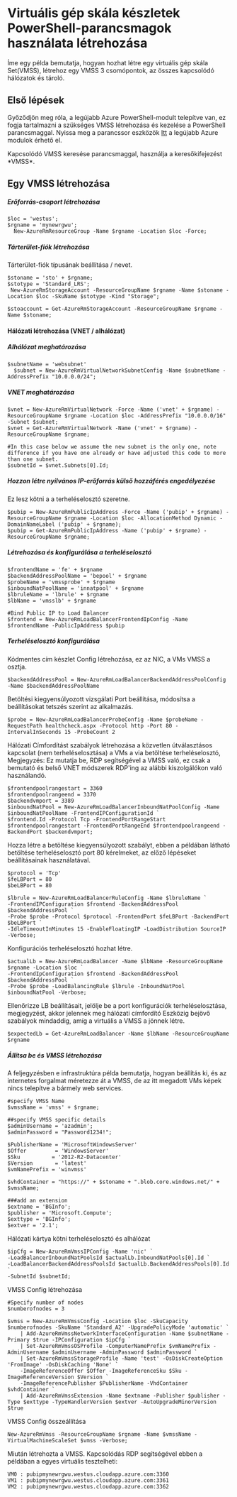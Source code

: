 <properties
    pageTitle="Virtuális gép skála készletek PowerShell-parancsmagok használata létrehozása |} Microsoft Azure"
    description="Első lépések hozhat létre és kezelhet az első Azure virtuális gép skála készletek Azure PowerShell-parancsmagok használata"
    services="virtual-machines-windows"
    documentationCenter=""
    authors="danielsollondon"
    manager="timlt"
    editor=""
    tags="azure-resource-manager"/>

<tags
    ms.service="virtual-machines-windows"
    ms.workload="infrastructure-services"
    ms.tgt_pltfrm="na"
    ms.devlang="na"
    ms.topic="article"
    ms.date="09/29/2016"
    ms.author="danielsollondon"/>

# <a name="creating-virtual-machine-scale-sets-using-powershell-cmdlets"></a>Virtuális gép skála készletek PowerShell-parancsmagok használata létrehozása

Íme egy példa bemutatja, hogyan hozhat létre egy virtuális gép skála Set(VMSS), létrehoz egy VMSS 3 csomópontok, az összes kapcsolódó hálózatok és tároló.

## <a name="first-steps"></a>Első lépések
Győződjön meg róla, a legújabb Azure PowerShell-modult telepítve van, ez fogja tartalmazni a szükséges VMSS létrehozása és kezelése a PowerShell parancsmaggal.
Nyissa meg a parancssor eszközök [Itt](http://aka.ms/webpi-azps) a legújabb Azure modulok érhető el.

Kapcsolódó VMSS keresése parancsmaggal, használja a keresőkifejezést \*VMSS\*.

## <a name="creating-a-vmss"></a>Egy VMSS létrehozása

##### <a name="create-resource-group"></a>Erőforrás-csoport létrehozása

```
$loc = 'westus';
$rgname = 'mynewrgwu';
  New-AzureRmResourceGroup -Name $rgname -Location $loc -Force;
```

##### <a name="create-storage-account"></a>Tárterület-fiók létrehozása

Tárterület-fiók típusának beállítása / nevet.

```
$stoname = 'sto' + $rgname;
$stotype = 'Standard_LRS';
 New-AzureRmStorageAccount -ResourceGroupName $rgname -Name $stoname -Location $loc -SkuName $stotype -Kind "Storage";

$stoaccount = Get-AzureRmStorageAccount -ResourceGroupName $rgname -Name $stoname;
```

#### <a name="create-networking-vnet--subnet"></a>Hálózati létrehozása (VNET / alhálózat)

##### <a name="subnet-specification"></a>Alhálózat meghatározása

```
$subnetName = 'websubnet'
  $subnet = New-AzureRmVirtualNetworkSubnetConfig -Name $subnetName -AddressPrefix "10.0.0.0/24";
```

##### <a name="vnet-specification"></a>VNET meghatározása

```
$vnet = New-AzureRmVirtualNetwork -Force -Name ('vnet' + $rgname) -ResourceGroupName $rgname -Location $loc -AddressPrefix "10.0.0.0/16" -Subnet $subnet;
$vnet = Get-AzureRmVirtualNetwork -Name ('vnet' + $rgname) -ResourceGroupName $rgname;

#In this case below we assume the new subnet is the only one, note difference if you have one already or have adjusted this code to more than one subnet.
$subnetId = $vnet.Subnets[0].Id;
```

##### <a name="create-public-ip-resource-to-allow-external-access"></a>Hozzon létre nyilvános IP-erőforrás külső hozzáférés engedélyezése

Ez lesz kötni a a terheléselosztó szeretne.

```
$pubip = New-AzureRmPublicIpAddress -Force -Name ('pubip' + $rgname) -ResourceGroupName $rgname -Location $loc -AllocationMethod Dynamic -DomainNameLabel ('pubip' + $rgname);
$pubip = Get-AzureRmPublicIpAddress -Name ('pubip' + $rgname) -ResourceGroupName $rgname;
```

##### <a name="create-and-configure-load-balancer"></a>Létrehozása és konfigurálása a terheléselosztó

```
$frontendName = 'fe' + $rgname
$backendAddressPoolName = 'bepool' + $rgname
$probeName = 'vmssprobe' + $rgname
$inboundNatPoolName = 'innatpool' + $rgname
$lbruleName = 'lbrule' + $rgname
$lbName = 'vmsslb' + $rgname

#Bind Public IP to Load Balancer
$frontend = New-AzureRmLoadBalancerFrontendIpConfig -Name $frontendName -PublicIpAddress $pubip
```

##### <a name="configure-load-balancer"></a>Terheléselosztó konfigurálása
Kódmentes cím készlet Config létrehozása, ez az NIC, a VMs VMSS a osztja.

```
$backendAddressPool = New-AzureRmLoadBalancerBackendAddressPoolConfig -Name $backendAddressPoolName
```

Betöltési kiegyensúlyozott vizsgálati Port beállítása, módosítsa a beállításokat tetszés szerint az alkalmazás.

```
$probe = New-AzureRmLoadBalancerProbeConfig -Name $probeName -RequestPath healthcheck.aspx -Protocol http -Port 80 -IntervalInSeconds 15 -ProbeCount 2
```

Hálózati Címfordítást szabályok létrehozása a közvetlen útválasztásos kapcsolat (nem terheléselosztása) a VMs a via betöltése terheléselosztó, Megjegyzés: Ez mutatja be, RDP segítségével a VMSS való, ez csak a bemutató és belső VNET módszerek RDP'ing az alábbi kiszolgálókon való használandó.

```
$frontendpoolrangestart = 3360
$frontendpoolrangeend = 3370
$backendvmport = 3389
$inboundNatPool = New-AzureRmLoadBalancerInboundNatPoolConfig -Name $inboundNatPoolName -FrontendIPConfigurationId `
$frontend.Id -Protocol Tcp -FrontendPortRangeStart $frontendpoolrangestart -FrontendPortRangeEnd $frontendpoolrangeend -BackendPort $backendvmport;
```

Hozza létre a betöltése kiegyensúlyozott szabályt, ebben a példában látható betöltése terheléselosztó port 80 kérelmeket, az előző lépéseket beállításainak használatával.

```
$protocol = 'Tcp'
$feLBPort = 80
$beLBPort = 80

$lbrule = New-AzureRmLoadBalancerRuleConfig -Name $lbruleName `
-FrontendIPConfiguration $frontend -BackendAddressPool $backendAddressPool `
-Probe $probe -Protocol $protocol -FrontendPort $feLBPort -BackendPort $beLBPort `
-IdleTimeoutInMinutes 15 -EnableFloatingIP -LoadDistribution SourceIP -Verbose;
```

Konfigurációs terheléselosztó hozhat létre.

```
$actualLb = New-AzureRmLoadBalancer -Name $lbName -ResourceGroupName $rgname -Location $loc `
-FrontendIpConfiguration $frontend -BackendAddressPool $backendAddressPool `
-Probe $probe -LoadBalancingRule $lbrule -InboundNatPool $inboundNatPool -Verbose;
```

Ellenőrizze LB beállításait, jelölje be a port konfigurációk terheléselosztása, megjegyzést, akkor jelennek meg hálózati címfordító Eszközig bejövő szabályok mindaddig, amíg a virtuális a VMSS a jönnek létre.

```
$expectedLb = Get-AzureRmLoadBalancer -Name $lbName -ResourceGroupName $rgname
```

##### <a name="configure-and-create-vmss"></a>Állítsa be és VMSS létrehozása

A feljegyzésben e infrastruktúra példa bemutatja, hogyan beállítás ki, és az internetes forgalmat méretezze át a VMSS, de az itt megadott VMs képek nincs telepítve a bármely web services.

```
#specify VMSS Name
$vmssName = 'vmss' + $rgname;

##specify VMSS specific details
$adminUsername = 'azadmin';
$adminPassword = "Password1234!";

$PublisherName = 'MicrosoftWindowsServer'
$Offer         = 'WindowsServer'
$Sku          = '2012-R2-Datacenter'
$Version       = 'latest'
$vmNamePrefix = 'winvmss'

$vhdContainer = "https://" + $stoname + ".blob.core.windows.net/" + $vmssName;

###add an extension
$extname = 'BGInfo';
$publisher = 'Microsoft.Compute';
$exttype = 'BGInfo';
$extver = '2.1';
```

Hálózati kártya kötni terheléselosztó és alhálózat

```
$ipCfg = New-AzureRmVmssIPConfig -Name 'nic' `
-LoadBalancerInboundNatPoolsId $actualLb.InboundNatPools[0].Id `
-LoadBalancerBackendAddressPoolsId $actualLb.BackendAddressPools[0].Id `
-SubnetId $subnetId;
```

VMSS Config létrehozása

```
#Specify number of nodes
$numberofnodes = 3

$vmss = New-AzureRmVmssConfig -Location $loc -SkuCapacity $numberofnodes -SkuName 'Standard_A2' -UpgradePolicyMode 'automatic' `
  	| Add-AzureRmVmssNetworkInterfaceConfiguration -Name $subnetName -Primary $true -IPConfiguration $ipCfg `
  	| Set-AzureRmVmssOSProfile -ComputerNamePrefix $vmNamePrefix -AdminUsername $adminUsername -AdminPassword $adminPassword `
  	| Set-AzureRmVmssStorageProfile -Name 'test' -OsDiskCreateOption 'FromImage' -OsDiskCaching 'None' `
    -ImageReferenceOffer $Offer -ImageReferenceSku $Sku -ImageReferenceVersion $Version `
    -ImageReferencePublisher $PublisherName -VhdContainer $vhdContainer `
  	| Add-AzureRmVmssExtension -Name $extname -Publisher $publisher -Type $exttype -TypeHandlerVersion $extver -AutoUpgradeMinorVersion $true
```

VMSS Config összeállítása

```
New-AzureRmVmss -ResourceGroupName $rgname -Name $vmssName -VirtualMachineScaleSet $vmss -Verbose;
```

Miután létrehozta a VMSS. Kapcsolódás RDP segítségével ebben a példában a egyes virtuális tesztelheti:

```
VM0 : pubipmynewrgwu.westus.cloudapp.azure.com:3360
VM1 : pubipmynewrgwu.westus.cloudapp.azure.com:3361
VM2 : pubipmynewrgwu.westus.cloudapp.azure.com:3362
```
